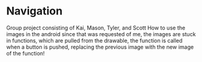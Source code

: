 # Navigation
Group project consisting of Kai, Mason, Tyler, and Scott
How to use the images in the android since that was requested of me, the images are stuck in functions, which are pulled from the drawable, the function is called when a button is pushed, replacing the previous image with the new image of the function!
